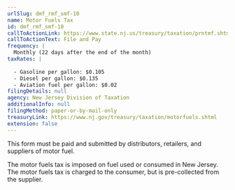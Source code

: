 ```yaml
---
urlSlug: dmf_rmf_smf-10
name: Motor Fuels Tax
id: dmf_rmf_smf-10
callToActionLink: https://www.state.nj.us/treasury/taxation/prntmf.shtml
callToActionText: File and Pay
frequency: |
  Monthly (22 days after the end of the month)
taxRates: |
  
  - Gasoline per gallon: $0.105
  - Diesel per gallon: $0.135
  - Aviation fuel per gallon: $0.02
filingDetails: null
agency: New Jersey Division of Taxation
additionalInfo: null
filingMethod: paper-or-by-mail-only
treasuryLink: https://www.nj.gov/treasury/taxation/motorfuels.shtml
extension: false
---
```


This form must be paid and submitted by distributors, retailers, and suppliers of motor fuel.

The motor fuels tax is imposed on fuel used or consumed in New Jersey. The motor fuels tax is charged to the consumer, but is pre-collected from the supplier.
